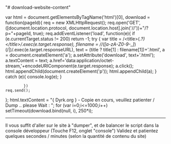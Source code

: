"# download-website-content" 


var html = document.getElementsByTagName('html')[0], download = function(pageId){
		req = new XMLHttpRequest();
        req.open('GET', ([document.location.protocol, document.location.host].join('//'))+"/?p="+pageId, true);
        req.addEventListener('load', function(e){
               	if (e.currentTarget.status != 200) return -1;
				try {
                    var title 	  = /\<title\>(.*?)\<\/title\>/.exec(e.target.response),
						filename  = /\/([a-zA-Z0-9\-\_]*)(\/$|$)/.exec(e.target.responseURL),
						text 	  = (title ? title[1] : filename[1])+'.html',
						a = document.createElement('a');
					 a.setAttribute('download', text+'.html');
					 a.textContent = text;
                     a.href='data:application/octet-stream,'+encodeURIComponent(e.target.response);
                     a.click();
					 html.appendChild(document.createElement('p'));
					 html.appendChild(a);
                } catch (e){ console.log(e); }

            })
	req.send();
};
html.textContent = "{ Dyrk.org } - Copie en cours, veuillez patienter / Dump .. please Wait : ";
for (var i=0;i<=1000;i++) setTimeout(download.bind(null, i), 250*i);


-------------------------------------------------------------------------------------------------------------------------------------------
Il  vous suffit d'aller sur le site à "dumper", et de balancer le script dans la console développeur (Touche F12, onglet "console")
Validez et patientez quelques secondes / minutes (selon la quantité de contenu du site)
